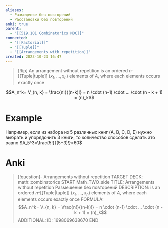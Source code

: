 ```yaml
---
aliases:
  - Размещение без повторений
  - Расстановки без повторений
anki: true
parent:
  - "[[519.101 Combinatorics MOC]]"
connected:
  - "[[Factorial]]"
  - "[[Tuple]]"
  - "[[Arrangements with repetition]]"
created: 2023-10-23 16:47
---
```


> [!tip] An arrangement without repetition
 is an ordered $n$-[[Tuple|tuple]] $(x_1,..., x_n)$ elements of $A$, where each elements occurs exactly once

$$A_n^k= V_{n, k} = \frac{n!}{(n-k)!} = n \cdot (n-1) \cdot ... \cdot (n - k + 1) = (n)_k$$

# Example
Например, если из набора из $5$ различных книг (A, B, C, D, E) нужно выбрать и упорядочить $3$ книги, то количество способов сделать это равно 
$A_5^3=\frac{5!}{(5−3)!}=60$


# Anki
> [!question]- Arrangements without repetition
TARGET DECK: math::combinatorics
START
Math_TWO_side
TITLE:  Arrangements without repetition
Размещение без повторений
DESCRIPTION:  is an ordered $n$-[[Tuple|tuple]] $(x_1,..., x_n)$ elements of $A$, where each elements occurs exactly once
FORMULA: $$A_n^k= V_{n, k} = \frac{n!}{(n-k)!} = n \cdot (n-1) \cdot ... \cdot (n - k + 1) = (n)_k$$
ADDITIONAL:
ID: 1698069638670
END

